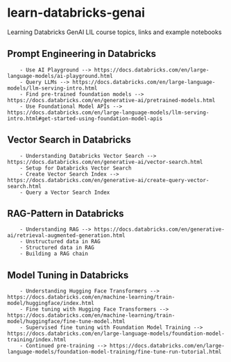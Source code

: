 # learn-databricks-genai

Learning Databricks GenAI LIL course topics, links and example notebooks

## Prompt Engineering in Databricks	
	
		- Use AI Playground --> https://docs.databricks.com/en/large-language-models/ai-playground.html
		- Query LLMs --> https://docs.databricks.com/en/large-language-models/llm-serving-intro.html
		- Find pre-trained foundation models --> https://docs.databricks.com/en/generative-ai/pretrained-models.html
		- Use Foundational Model APIs --> https://docs.databricks.com/en/large-language-models/llm-serving-intro.html#get-started-using-foundation-model-apis

## Vector Search in Databricks
		
		- Understanding Databricks Vector Search --> https://docs.databricks.com/en/generative-ai/vector-search.html
		- Setup for Databricks Vector Search
		- Create Vector Search Index --> https://docs.databricks.com/en/generative-ai/create-query-vector-search.html
		- Query a Vector Search Index 

## RAG-Pattern in Databricks		

		- Understanding RAG --> https://docs.databricks.com/en/generative-ai/retrieval-augmented-generation.html
		- Unstructured data in RAG
		- Structured data in RAG
		- Building a RAG chain

## Model Tuning in Databricks		

		- Understanding Hugging Face Transformers --> https://docs.databricks.com/en/machine-learning/train-model/huggingface/index.html
		- Fine tuning with Hugging Face Transformers --> https://docs.databricks.com/en/machine-learning/train-model/huggingface/fine-tune-model.html
		- Supervised fine tuning with Foundation Model Training --> https://docs.databricks.com/en/large-language-models/foundation-model-training/index.html
		- Continued pre-training --> https://docs.databricks.com/en/large-language-models/foundation-model-training/fine-tune-run-tutorial.html

